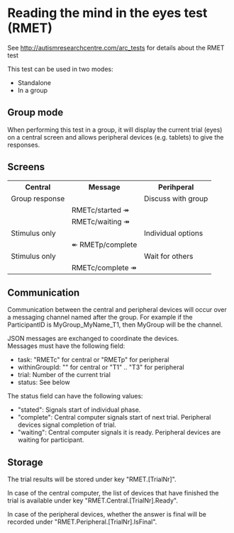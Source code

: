 
Reading the mind in the eyes test (RMET)
========================================
  
See http://autismresearchcentre.com/arc_tests
for details about the RMET test
 
This test can be used in two modes:
 * Standalone
 * In a group

 
Group mode
----------
 
When performing this test in a group, it will
display the current trial (eyes) on a central
screen and allows peripheral devices (e.g. tablets)
to give the responses.
 
  
Screens
-------
 
<table>
  <tr>
    <th>Central</th> <th>Message</th> <th>Perihperal</th>
  </tr>
  <tr>
    <td>Group response</td> <td></td> <td>Discuss with group</td>
  </tr>
  <tr>
    <td></td> <td>RMETc/started &#8608;</td> <td></td>
  </tr>  
  <tr>
    <td></td> <td>RMETc/waiting &#8608;</td> <td></td>
  </tr>  
  <tr>
    <td>Stimulus only</td> <td></td> <td>Individual options</td>
  </tr>  
  <tr>
    <td></td> <td>&#8606; RMETp/complete</td> <td></td>
  </tr>
  <tr>
    <td>Stimulus only</td> <td></td> <td>Wait for others</td>
  </tr>
  <tr>
    <td></td> <td>RMETc/complete &#8608;</td> <td></td>
  </tr>
</table>
  
Communication
-------------
  
Communication between the central and peripheral
devices will occur over a messaging channel named
after the group. For example if the ParticipantID is
MyGroup_MyName_T1, then MyGroup will be the channel.
  
JSON messages are exchanged to coordinate the devices.  
Messages must have the following field:
  
 * task: "RMETc" for central or "RMETp" for peripheral
 * withinGroupId: "" for central or "T1" .. "T3" for peripheral
 * trial: Number of the current trial
 * status: See below
  
The status field can have the following values:
 * "stated": Signals start of individual phase.
 * "complete": Central computer signals start of next trial. Peripheral devices signal completion of trial.
 * "waiting": Central computer signals it is ready. Peripheral devices are waiting for participant.
 
  
Storage
-------
  
The trial results will be stored under key "RMET.[TrialNr]".
  
In case of the central computer, the list of devices that
have finished the trial is available under key 
"RMET.Central.[TrialNr].Ready".
  
In case of the peripheral devices, whether the answer is final
will be recorded under "RMET.Peripheral.[TrialNr].IsFinal".
 